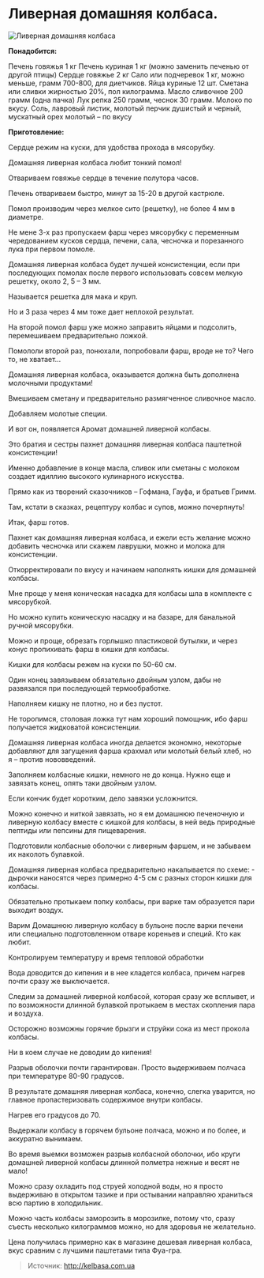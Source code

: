 # Ливерная домашняя колбаса.
![Ливерная домашняя колбаса](/images/Kulinar/Myaso/liverwurst.jpg 'Ливерная домашняя колбаса')

**Понадобится:**

Печень говяжья 1 кг
Печень куриная 1 кг (можно заменить печенью  от другой птицы)
Сердце говяжье 2 кг
Сало или подчеревок 1 кг, можно меньше, грамм 700-800, для диетчиков.
Яйца куриные 12 шт.
Сметана или сливки жирностью 20%, пол килограмма.
Масло сливочное 200 грамм (одна пачка)
Лук репка 250 грамм, чеснок 30 грамм.
Молоко по вкусу.
Соль, лавровый листик,  молотый  перчик душистый и черный, мускатный орех молотый – по вкусу

**Приготовление:**

Сердце режим на куски, для удобства прохода в мясорубку.

Домашняя ливерная колбаса любит тонкий помол!

Отвариваем говяжье сердце в течение  полутора часов.

Печень отвариваем быстро, минут за 15-20 в другой кастрюле.

Помол производим через мелкое сито (решетку), не более 4 мм в диаметре.

Не мене 3-х раз пропускаем фарш через мясорубку с переменным чередованием кусков сердца, печени, сала, чесночка и порезанного лука при первом  помоле.

Домашняя ливерная колбаса будет лучшей консистенции, если при последующих помолах после первого использовать совсем мелкую решетку,  около 2, 5 – 3 мм.

Называется решетка для мака и круп.

Но и 3 раза через 4 мм тоже дает неплохой результат.

На второй помол фарш уже можно заправить яйцами и подсолить, перемешиваем предварительно ложкой.

Помололи второй раз, понюхали, попробовали фарш, вроде не то? Чего то, не хватает…

Домашняя ливерная колбаса, оказывается должна быть дополнена молочными продуктами!

Вмешиваем сметану и  предварительно размягченное сливочное  масло.

Добавляем молотые специи.

И вот он, появляется Аромат домашней  ливерной колбасы.

Это братия и сестры пахнет  домашняя ливерная колбаса паштетной консистенции!

Именно добавление в конце масла, сливок или сметаны с молоком создает идиллию высокого кулинарного искусства.

Прямо как из творений  сказочников – Гофмана, Гауфа, и братьев Гримм.

Там, кстати в сказках, рецептуру колбас и супов, можно почерпнуть!

Итак,  фарш готов.

Пахнет как домашняя ливерная колбаса, и ежели есть желание можно добавить чесночка или скажем лаврушки, можно и молока для консистенции.

Откорректировали по вкусу и начинаем наполнять кишки для домашней колбасы.

Мне проще у меня коническая насадка для колбасы шла в комплекте с мясорубкой.

Но можно купить коническую насадку и на базаре, для банальной ручной мясорубки.

Можно и проще, обрезать горлышко пластиковой бутылки, и через конус пропихивать фарш в кишки для колбасы.

Кишки для колбасы режем на куски по 50-60 см.

Один конец завязываем  обязательно двойным узлом, дабы не развязался при  последующей термообработке.

Наполняем кишку не плотно, но и без пустот.

Не торопимся, столовая ложка тут нам хороший помощник, ибо фарш получается  жидковатой консистенции.

Домашняя ливерная колбаса иногда делается экономно, некоторые добавляют для загущения фарша крахмал или молотый белый хлеб, но я – против нововведений.

Заполняем колбасные кишки, немного не до конца. Нужно еще и завязать конец, опять таки двойным узлом.

Если кончик будет коротким, дело завязки усложнится.

Можно конечно и ниткой завязать, но я ем домашнюю печеночную и ливерную колбасу вместе с кишкой для колбасы, в ней ведь природные пептиды или пепсины для пищеварения.

Подготовили колбасные оболочки с ливерным фаршем, и не забываем их наколоть булавкой.

Домашняя ливерная колбаса  предварительно накалывается по схеме: -  дырочки наносятся через примерно  4-5 см с разных сторон кишки для колбасы.

Обязательно протыкаем попку колбасы, при варке там образуется пари выходит воздух.

Варим Домашнюю ливерную колбасу в бульоне после варки печени или специально подготовленном отваре кореньев и специй. Кто как любит.

Контролируем температуру и время тепловой обработки

Вода доводится до кипения и в нее кладется колбаса,  причем нагрев почти сразу же выключается.

Следим за домашней ливерной колбасой, которая сразу же всплывет, и по возможности длинной булавкой протыкаем в местах скопления пара и воздуха.

Осторожно возможны горячие брызги и струйки сока  из мест прокола колбасы.

Ни в коем случае не доводим до кипения!

Разрыв оболочки почти гарантирован. Просто выдерживаем полчаса при температуре 80-90 градусов.

В результате домашняя ливерная  колбаса, конечно, слегка уварится, но главное пропастеризовать содержимое внутри колбасы.

Нагрев его градусов до 70.

Выдержали колбасу в горячем бульоне полчаса, можно и по более, и аккуратно вынимаем.

Во время выемки возможен разрыв колбасной оболочки, ибо круги домашней ливерной колбасы длинной полметра нежные и  весят не мало!

Можно сразу охладить под струей холодной воды, но я просто выдерживаю в открытом тазике и при остывании направляю храниться всю партию в холодильник.

Можно часть колбасы заморозить в морозилке, потому что, сразу съесть несколько килограммов можно, но для здоровья не желательно.

Цена получилась примерно как в магазине дешевая ливерная колбаса, вкус сравним с лучшими паштетами типа Фуа-гра.

> Источник: http://kelbasa.com.ua
